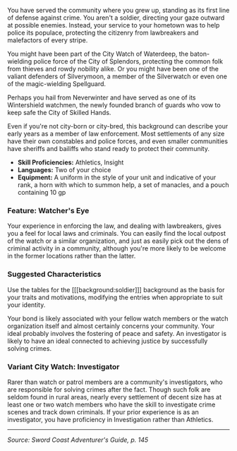 You have served the community where you grew up, standing as its first line of defense against crime. You aren't a soldier, directing your gaze outward at possible enemies. Instead, your service to your hometown was to help police its populace, protecting the citizenry from lawbreakers and malefactors of every stripe.

You might have been part of the City Watch of Waterdeep, the baton-wielding police force of the City of Splendors, protecting the common folk from thieves and rowdy nobility alike. Or you might have been one of the valiant defenders of Silverymoon, a member of the Silverwatch or even one of the magic-wielding Spellguard.

Perhaps you hail from Neverwinter and have served as one of its Wintershield watchmen, the newly founded branch of guards who vow to keep safe the City of Skilled Hands.

Even if you're not city-born or city-bred, this background can describe your early years as a member of law enforcement. Most settlements of any size have their own constables and police forces, and even smaller communities have sheriffs and bailiffs who stand ready to protect their community.

* **Skill Proficiencies:** Athletics, Insight
* **Languages:** Two of your choice
* **Equipment:** A uniform in the style of your unit and indicative of your rank, a horn with which to summon help, a set of manacles, and a pouch containing 10 gp

### Feature: Watcher's Eye

Your experience in enforcing the law, and dealing with lawbreakers, gives you a feel for local laws and criminals. You can easily find the local outpost of the watch or a similar organization, and just as easily pick out the dens of criminal activity in a community, although you're more likely to be welcome in the former locations rather than the latter.

### Suggested Characteristics

Use the tables for the [[[background:soldier]]] background as the basis for your traits and motivations, modifying the entries when appropriate to suit your identity.

Your bond is likely associated with your fellow watch members or the watch organization itself and almost certainly concerns your community. Your ideal probably involves the fostering of peace and safety. An investigator is likely to have an ideal connected to achieving justice by successfully solving crimes.

### Variant City Watch: Investigator

Rarer than watch or patrol members are a community's investigators, who are responsible for solving crimes after the fact. Though such folk are seldom found in rural areas, nearly every settlement of decent size has at least one or two watch members who have the skill to investigate crime scenes and track down criminals. If your prior experience is as an investigator, you have proficiency in Investigation rather than Athletics.

----

*Source: Sword Coast Adventurer's Guide, p. 145*
